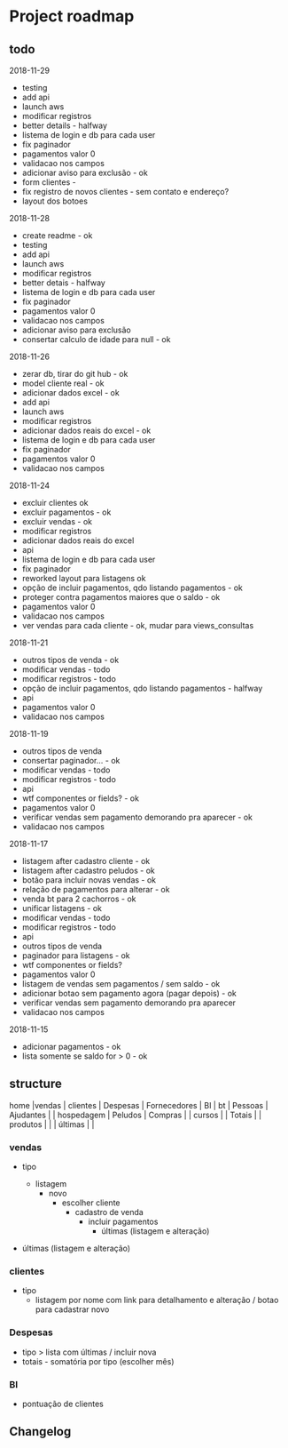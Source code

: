 # Project roadmap

## todo

2018-11-29
- testing
- add api
- launch aws
- modificar registros
- better details - halfway
- listema de login e db para cada user
- fix paginador
- pagamentos valor 0
- validacao nos campos
- adicionar aviso para exclusão - ok
- form clientes -
- fix registro de novos clientes - sem contato e endereço?
- layout dos botoes

2018-11-28
- create readme - ok
- testing
- add api
- launch aws
- modificar registros
- better detais - halfway
- listema de login e db para cada user
- fix paginador
- pagamentos valor 0
- validacao nos campos
- adicionar aviso para exclusão
- consertar calculo de idade para null - ok


2018-11-26
- zerar db, tirar do git hub - ok
- model cliente real - ok
- adicionar dados excel - ok
- add api
- launch aws
- modificar registros
- adicionar dados reais do excel - ok
- listema de login e db para cada user
- fix paginador
- pagamentos valor 0
- validacao nos campos


2018-11-24
- excluir clientes ok
- excluir pagamentos - ok
- excluir vendas - ok
- modificar registros
- adicionar dados reais do excel
- api
- listema de login e db para cada user
- fix paginador
- reworked layout para listagens ok
- opção de incluir pagamentos, qdo listando pagamentos - ok
- proteger contra pagamentos maiores que o saldo - ok
- pagamentos valor 0
- validacao nos campos
- ver vendas para cada cliente - ok, mudar para views_consultas



2018-11-21
- outros tipos de venda - ok
- modificar vendas - todo
- modificar registros - todo
- opção de incluir pagamentos, qdo listando pagamentos - halfway
- api
- pagamentos valor 0
- validacao nos campos




2018-11-19
- outros tipos de venda
- consertar paginador... - ok
- modificar vendas - todo
- modificar registros - todo
- api
- wtf componentes or fields? - ok
- pagamentos valor 0
- verificar vendas sem pagamento demorando pra aparecer - ok
- validacao nos campos




2018-11-17
- listagem after cadastro cliente - ok
- listagem after cadastro peludos - ok
- botão para incluir novas vendas - ok
- relação de pagamentos para alterar - ok
- venda bt para 2 cachorros - ok
- unificar listagens - ok
- modificar vendas - todo
- modificar registros - todo
- api
- outros tipos de venda
- paginador para listagens - ok
- wtf componentes or fields?
- pagamentos valor 0
- listagem de vendas sem pagamentos / sem saldo - ok
- adicionar botao sem pagamento agora (pagar depois) - ok
- verificar vendas sem pagamento demorando pra aparecer
- validacao nos campos


2018-11-15
- adicionar pagamentos - ok
- lista somente se saldo for > 0 - ok



## structure

home    |vendas             | clientes          | Despesas      | Fornecedores | BI
        |   bt              |   Pessoas         |   Ajudantes   |
        |   hospedagem      |   Peludos         |   Compras     |
        |   cursos          |                   |   Totais      |
        |   produtos        |                   |
        |   últimas         |                   |

###  vendas

- tipo
    - listagem
        - novo
            - escolher cliente
                - cadastro de venda
                    - incluir pagamentos
                        - últimas (listagem e alteração)

- últimas (listagem e alteração)


###  clientes

- tipo
    - listagem por nome com link para detalhamento e alteração / botao para cadastrar novo


### Despesas

- tipo > lista com últimas / incluir nova
- totais - somatória por tipo (escolher mês)

### BI

- pontuação de clientes












## Changelog
